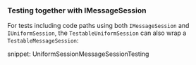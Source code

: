 ### Testing together with IMessageSession

For tests including code paths using both `IMessageSession` and `IUniformSession`, the `TestableUniformSession` can also wrap a `TestableMessageSession`:

snippet: UniformSessionMessageSessionTesting